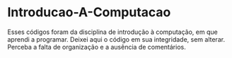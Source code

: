 # Introducao-A-Computacao

Esses códigos foram da disciplina de introdução à computação, em que aprendi a programar. Deixei aqui o código em sua integridade, sem alterar. Perceba a falta de organização e a ausência de comentários.
